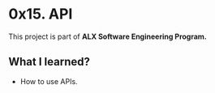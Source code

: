 # 0x15. API

This project is part of <b>ALX Software Engineering Program.</b>

## What I learned?

* How to use APIs.